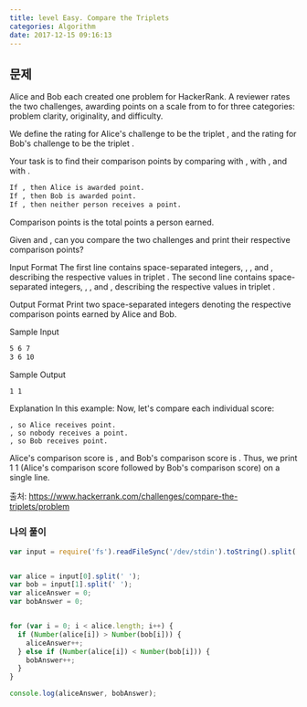 ```yaml
---
title: level Easy. Compare the Triplets
categories: Algorithm
date: 2017-12-15 09:16:13
---
```


## 문제

Alice and Bob each created one problem for HackerRank. A reviewer rates the two challenges, awarding points on a scale from to for three categories: problem clarity, originality, and difficulty.

We define the rating for Alice's challenge to be the triplet , and the rating for Bob's challenge to be the triplet .

Your task is to find their comparison points by comparing with , with , and with .
```bash
If , then Alice is awarded point.
If , then Bob is awarded point.
If , then neither person receives a point.
```
Comparison points is the total points a person earned.

Given and , can you compare the two challenges and print their respective comparison points?

Input Format
The first line contains space-separated integers, , , and , describing the respective values in triplet .
The second line contains space-separated integers, , , and , describing the respective values in triplet .


Output Format
Print two space-separated integers denoting the respective comparison points earned by Alice and Bob.

Sample Input
```bash
5 6 7
3 6 10
```

Sample Output
```bash
1 1 
```

Explanation
In this example:
Now, let's compare each individual score:

    , so Alice receives point.
    , so nobody receives a point.
    , so Bob receives point.

Alice's comparison score is , and Bob's comparison score is . Thus, we print 1 1 (Alice's comparison score followed by Bob's comparison score) on a single line. 

출처: https://www.hackerrank.com/challenges/compare-the-triplets/problem

### 나의 풀이

```javascript
var input = require('fs').readFileSync('/dev/stdin').toString().split('\n');


var alice = input[0].split(' ');
var bob = input[1].split(' ');
var aliceAnswer = 0;
var bobAnswer = 0;


for (var i = 0; i < alice.length; i++) {
  if (Number(alice[i]) > Number(bob[i])) {
    aliceAnswer++;
  } else if (Number(alice[i]) < Number(bob[i])) {
    bobAnswer++;
  }
}

console.log(aliceAnswer, bobAnswer);

```

